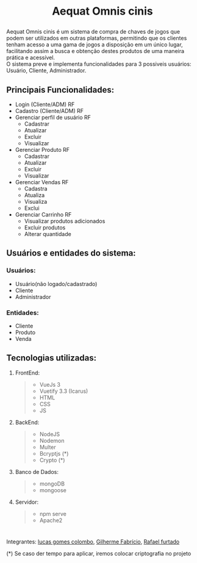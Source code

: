 # <p align="center">Aequat Omnis cinis</p>

Aequat Omnis cinis é um sistema de compra de chaves de jogos que podem ser utilizados em outras plataformas, permitindo que os clientes tenham acesso a uma gama de jogos a disposição em um único lugar, facilitando assim a busca e obtenção destes produtos de uma maneira prática e acessível.<br>
O sistema preve e implementa funcionalidades para 3 possiveis usuários: Usuário, Cliente, Administrador.<br>

## Principais Funcionalidades:
- Login (Cliente/ADM) RF
- Cadastro (Cliente/ADM) RF
- Gerenciar perfil de usuário RF
   - Cadastrar
   - Atualizar 
   - Excluir 
   - Visualizar
- Gerenciar Produto RF
   - Cadastrar
   - Atualizar 
   - Excluir 
   - Visualizar
- Gerenciar Vendas RF
   - Cadastra
   - Atualiza
   - Visualiza
   - Exclui
- Gerenciar Carrinho RF
   - Visualizar produtos adicionados
   - Excluir produtos
   - Alterar quantidade

## Usuários e entidades do sistema:
### Usuários:
- Usuário(não logado/cadastrado)
- Cliente
- Administrador
### Entidades:
- Cliente
- Produto
- Venda

## Tecnologias utilizadas:
1. FrontEnd:
   >- VueJs 3
   >- Vuetify 3.3 (Icarus)
   >- HTML
   >- CSS
   >- JS
2. BackEnd:
   >- NodeJS
   >- Nodemon
   >- Multer
   >- Bcryptjs (*)
   >- Crypto (*)
3. Banco de Dados:
   >- mongoDB
   >- mongoose
4. Servidor:
   >- npm serve
   >- Apache2

#
Integrantes: [lucas gomes colombo](https://github.com/LucasgColombo), [Gilherme Fabrício](https://github.com/GuiDev115), [Rafael furtado](https://github.com/zSchwi)

(*) Se caso der tempo para aplicar, iremos colocar criptografia no projeto
